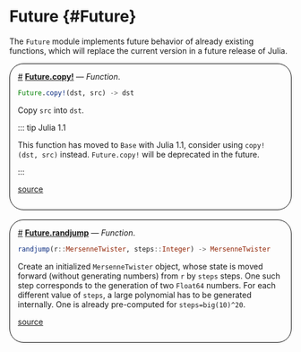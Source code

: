 


# Future {#Future}

The `Future` module implements future behavior of already existing functions, which will replace the current version in a future release of Julia.
<div style='border-width:1px; border-style:solid; border-color:black; padding: 1em; border-radius: 25px;'>
<a id='Future.copy!' href='#Future.copy!'>#</a>&nbsp;<b><u>Future.copy!</u></b> &mdash; <i>Function</i>.




```julia
Future.copy!(dst, src) -> dst
```


Copy `src` into `dst`.

::: tip Julia 1.1

This function has moved to `Base` with Julia 1.1, consider using `copy!(dst, src)` instead. `Future.copy!` will be deprecated in the future.

:::


[source](https://github.com/lazarusA/julia/blob/ad044fee2e4ee6365c524c10a5d8c6d07c12e3f0/stdlib/Future/src/Future.jl#L14-L22)

</div>
<br>
<div style='border-width:1px; border-style:solid; border-color:black; padding: 1em; border-radius: 25px;'>
<a id='Future.randjump' href='#Future.randjump'>#</a>&nbsp;<b><u>Future.randjump</u></b> &mdash; <i>Function</i>.




```julia
randjump(r::MersenneTwister, steps::Integer) -> MersenneTwister
```


Create an initialized `MersenneTwister` object, whose state is moved forward (without generating numbers) from `r` by `steps` steps. One such step corresponds to the generation of two `Float64` numbers. For each different value of `steps`, a large polynomial has to be generated internally. One is already pre-computed for `steps=big(10)^20`.


[source](https://github.com/lazarusA/julia/blob/ad044fee2e4ee6365c524c10a5d8c6d07c12e3f0/stdlib/Future/src/Future.jl#L30-L38)

</div>
<br>
